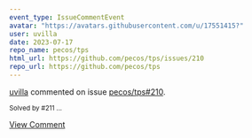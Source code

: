```yaml
---
event_type: IssueCommentEvent
avatar: "https://avatars.githubusercontent.com/u/17551415?"
user: uvilla
date: 2023-07-17
repo_name: pecos/tps
html_url: https://github.com/pecos/tps/issues/210
repo_url: https://github.com/pecos/tps
---
```


<a href='https://github.com/uvilla' target='_blank'>uvilla</a> commented on issue <a href='https://github.com/pecos/tps/issues/210' target='_blank'>pecos/tps#210</a>.

<small>Solved by #211 ...</small>

<a href='https://github.com/pecos/tps/issues/210' target='_blank'>View Comment</a>